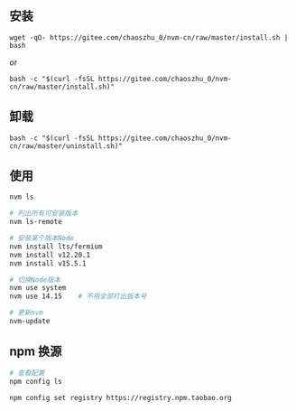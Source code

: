 ## 安装

`wget -qO- https://gitee.com/chaoszhu_0/nvm-cn/raw/master/install.sh | bash`

or

` bash -c "$(curl -fsSL https://gitee.com/chaoszhu_0/nvm-cn/raw/master/install.sh)" `

## 卸载

` bash -c "$(curl -fsSL https://gitee.com/chaoszhu_0/nvm-cn/raw/master/uninstall.sh)" `


## 使用

```bash
nvm ls

# 列出所有可安装版本
nvm ls-remote

# 安装某个版本Node
nvm install lts/fermium
nvm install v12.20.1
nvm install v15.5.1

# 切换Node版本
nvm use system
nvm use 14.15    # 不用全部打出版本号

# 更新nvm
nvm-update
```

## npm 换源
```bash
# 查看配置
npm config ls

npm config set registry https://registry.npm.taobao.org 
```